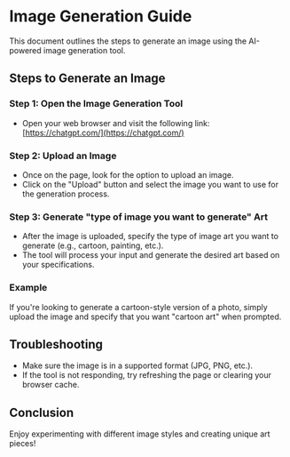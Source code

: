 # Image Generation Guide

This document outlines the steps to generate an image using the AI-powered image generation tool.

## Steps to Generate an Image

### Step 1: Open the Image Generation Tool
- Open your web browser and visit the following link: [https://chatgpt.com/](https://chatgpt.com/)

### Step 2: Upload an Image
- Once on the page, look for the option to upload an image.
- Click on the "Upload" button and select the image you want to use for the generation process.

### Step 3: Generate "type of image you want to generate" Art
- After the image is uploaded, specify the type of image art you want to generate (e.g., cartoon, painting, etc.).
- The tool will process your input and generate the desired art based on your specifications.

### Example
If you're looking to generate a cartoon-style version of a photo, simply upload the image and specify that you want "cartoon art" when prompted.

## Troubleshooting
- Make sure the image is in a supported format (JPG, PNG, etc.).
- If the tool is not responding, try refreshing the page or clearing your browser cache.

## Conclusion
Enjoy experimenting with different image styles and creating unique art pieces!
